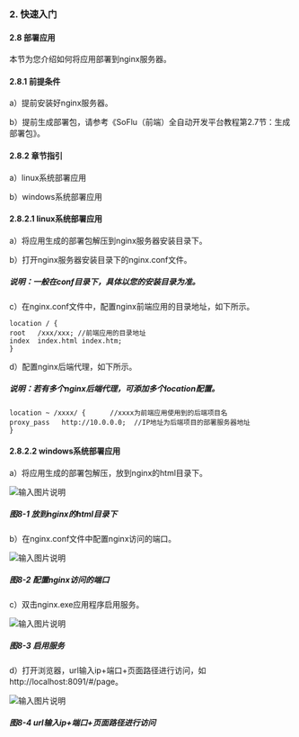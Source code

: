 ### 2. 快速入门

#### 2.8 部署应用

本节为您介绍如何将应用部署到nginx服务器。

#### 2.8.1 前提条件

a）提前安装好nginx服务器。

b）提前生成部署包，请参考《SoFlu（前端）全自动开发平台教程第2.7节：生成部署包》。

#### 2.8.2 章节指引

a）linux系统部署应用

b）windows系统部署应用

#### 2.8.2.1 linux系统部署应用

a）将应用生成的部署包解压到nginx服务器安装目录下。

b）打开nginx服务器安装目录下的nginx.conf文件。

##### 说明：一般在conf目录下，具体以您的安装目录为准。

c）在nginx.conf文件中，配置nginx前端应用的目录地址，如下所示。


```
location / {             
root   /xxx/xxx; //前端应用的目录地址             
index  index.html index.htm;         
}
```

d）配置nginx后端代理，如下所示。

##### 说明：若有多个nginx后端代理，可添加多个location配置。

```
location ~ /xxxx/ {      //xxxx为前端应用使用到的后端项目名             
proxy_pass   http://10.0.0.0;  //IP地址为后端项目的部署服务器地址         
}
```
#### 2.8.2.2 windows系统部署应用

a）将应用生成的部署包解压，放到nginx的html目录下。

![输入图片说明](../../../images/%20SoFlu%EF%BC%88%E5%89%8D%E7%AB%AF%EF%BC%89%E5%85%A8%E8%87%AA%E5%8A%A8%E5%BC%80%E5%8F%91%E5%B9%B3%E5%8F%B0%E6%95%99%E7%A8%8B/1.%20%E6%9C%80%E6%96%B0%E7%89%88%E6%9C%AC%20-%20%E6%9B%B4%E6%96%B0%E6%97%A5%E6%9C%9F%20-%202023.01.10/2.%E5%BF%AB%E9%80%9F%E5%85%A5%E9%97%A8/8-1.png)

##### 图8-1 放到nginx的html目录下

b）在nginx.conf文件中配置nginx访问的端口。

![输入图片说明](../../../images/%20SoFlu%EF%BC%88%E5%89%8D%E7%AB%AF%EF%BC%89%E5%85%A8%E8%87%AA%E5%8A%A8%E5%BC%80%E5%8F%91%E5%B9%B3%E5%8F%B0%E6%95%99%E7%A8%8B/1.%20%E6%9C%80%E6%96%B0%E7%89%88%E6%9C%AC%20-%20%E6%9B%B4%E6%96%B0%E6%97%A5%E6%9C%9F%20-%202023.01.10/2.%E5%BF%AB%E9%80%9F%E5%85%A5%E9%97%A8/8-2.png)

##### 图8-2 配置nginx访问的端口

c）双击nginx.exe应用程序启用服务。

![输入图片说明](../../../images/%20SoFlu%EF%BC%88%E5%89%8D%E7%AB%AF%EF%BC%89%E5%85%A8%E8%87%AA%E5%8A%A8%E5%BC%80%E5%8F%91%E5%B9%B3%E5%8F%B0%E6%95%99%E7%A8%8B/1.%20%E6%9C%80%E6%96%B0%E7%89%88%E6%9C%AC%20-%20%E6%9B%B4%E6%96%B0%E6%97%A5%E6%9C%9F%20-%202023.01.10/2.%E5%BF%AB%E9%80%9F%E5%85%A5%E9%97%A8/8-3.png)

##### 图8-3 启用服务

d）打开浏览器，url输入ip+端口+页面路径进行访问，如http://localhost:8091/#/page。

![输入图片说明](../../../images/%20SoFlu%EF%BC%88%E5%89%8D%E7%AB%AF%EF%BC%89%E5%85%A8%E8%87%AA%E5%8A%A8%E5%BC%80%E5%8F%91%E5%B9%B3%E5%8F%B0%E6%95%99%E7%A8%8B/1.%20%E6%9C%80%E6%96%B0%E7%89%88%E6%9C%AC%20-%20%E6%9B%B4%E6%96%B0%E6%97%A5%E6%9C%9F%20-%202023.01.10/2.%E5%BF%AB%E9%80%9F%E5%85%A5%E9%97%A8/8-4.png)

##### 图8-4 url输入ip+端口+页面路径进行访问
